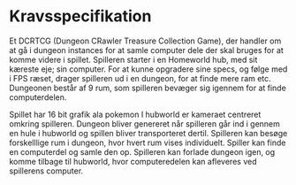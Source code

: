 
# Kravsspecifikation



Et DCRTCG (Dungeon CRawler Treasure Collection Game), der handler om at gå i dungeon instances for at samle computer dele
der skal bruges for at komme videre i spillet. 
Spilleren starter i en Homeworld hub, med sit kæreste eje; sin computer. For at kunne opgradere sine specs, og følge med i FPS ræset, drager spilleren
ud i en dungeon, for at finde mere ram etc. Dungeonen består af 9 rum, som spilleren bevæger sig igennem for at finde computerdelen.

Spillet har 16 bit grafik ala pokemon
I hubworld er kameraet centreret omkring spilleren.
Dungeon bliver genereret når spilleren går ind i gennem en hule i hubworld og spillen bliver transporteret dertil.
Spilleren kan besøge forskelllige rum i dungeon, hvor hvert rum vises individuelt.
Spiller kan finde en computerdel og samle den op.
Spilleren kan forlade dungeon igen, og komme tilbage til hubworld, hvor computeredelen kan afleveres ved spillerens computer.
